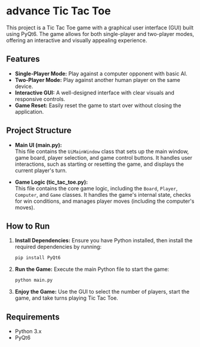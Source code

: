 # advance Tic Tac Toe

This project is a Tic Tac Toe game with a graphical user interface (GUI) built using PyQt6. The game allows for both single-player and two-player modes, offering an interactive and visually appealing experience.

## Features

- **Single-Player Mode:** Play against a computer opponent with basic AI.
- **Two-Player Mode:** Play against another human player on the same device.
- **Interactive GUI:** A well-designed interface with clear visuals and responsive controls.
- **Game Reset:** Easily reset the game to start over without closing the application.

## Project Structure

- **Main UI (main.py):**  
  This file contains the `UiMainWindow` class that sets up the main window, game board, player selection, and game control buttons. It handles user interactions, such as starting or resetting the game, and displays the current player's turn.

- **Game Logic (tic_tac_toe.py):**  
  This file contains the core game logic, including the `Board`, `Player`, `Computer`, and `Game` classes. It handles the game's internal state, checks for win conditions, and manages player moves (including the computer's moves).

## How to Run

1. **Install Dependencies:**
   Ensure you have Python installed, then install the required dependencies by running:
   ```bash
   pip install PyQt6
   ```

2. **Run the Game:**
   Execute the main Python file to start the game:
   ```bash
   python main.py
   ```

3. **Enjoy the Game:**
   Use the GUI to select the number of players, start the game, and take turns playing Tic Tac Toe.

## Requirements

- Python 3.x
- PyQt6
